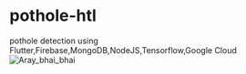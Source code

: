 # pothole-htl
pothole detection using Flutter,Firebase,MongoDB,NodeJS,Tensorflow,Google Cloud
<br>
![Aray_bhai_bhai](https://user-images.githubusercontent.com/71081929/230759493-6cecb11c-16d0-438c-b358-e19b197d6338.gif)
